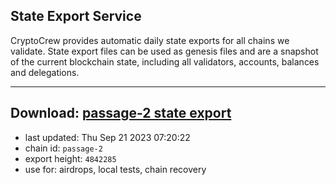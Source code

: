 ## State Export Service
CryptoCrew provides automatic daily state exports for all chains we validate. State export files can be used as genesis files and are a snapshot of the current blockchain state, including all validators, accounts, balances and delegations.

---
**Download: [passage-2 state export](https://dl.ccvalidators.com/SERVICE/passage/passage-2_export_4842285.json)**
---

- last updated: Thu Sep 21 2023 07:20:22
- chain id: `passage-2`
- export height: `4842285`
- use for: airdrops, local tests, chain recovery
